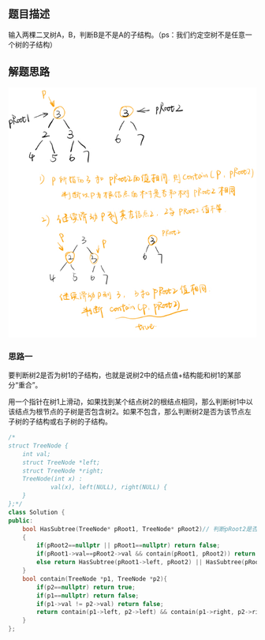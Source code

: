 ## 题目描述

输入两棵二叉树A，B，判断B是不是A的子结构。（ps：我们约定空树不是任意一个树的子结构） 

## 解题思路

![](./imgs/树的子结构1.jpg)

### 思路一

要判断树2是否为树1的子结构，也就是说树2中的结点值+结构能和树1的某部分“重合”。

用一个指针在树1上滑动，如果找到某个结点树2的根结点相同，那么判断树1中以该结点为根节点的子树是否包含树2。如果不包含，那么判断树2是否为该节点左子树的子结构或右子树的子结构。

```cpp
/*
struct TreeNode {
	int val;
	struct TreeNode *left;
	struct TreeNode *right;
	TreeNode(int x) :
			val(x), left(NULL), right(NULL) {
	}
};*/
class Solution {
public:
    bool HasSubtree(TreeNode* pRoot1, TreeNode* pRoot2)// 判断pRoot2是否为pRoot1的子结构
    {
        if(pRoot2==nullptr || pRoot1==nullptr) return false;
        if(pRoot1->val==pRoot2->val && contain(pRoot1, pRoot2)) return true;
        else return HasSubtree(pRoot1->left, pRoot2) || HasSubtree(pRoot1->right, pRoot2);
    }
    bool contain(TreeNode *p1, TreeNode *p2){
        if(p2==nullptr) return true;
        if(p1==nullptr) return false;
        if(p1->val != p2->val) return false;
        return contain(p1->left, p2->left) && contain(p1->right, p2->right);
    }
};
```


